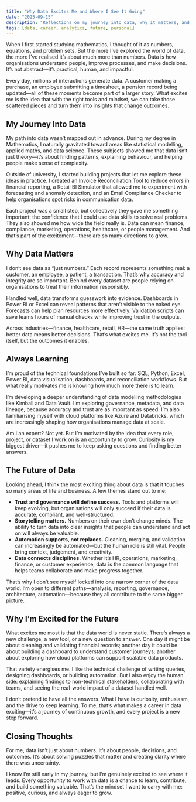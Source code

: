 ```yaml
---
title: "Why Data Excites Me and Where I See It Going"
date: "2025-09-15"
description: "Reflections on my journey into data, why it matters, and where I see the field heading."
tags: [data, career, analytics, future, personal]
---
```


When I first started studying mathematics, I thought of it as numbers, equations, and problem sets. But the more I’ve explored the world of data, the more I’ve realised it’s about much more than numbers. Data is how organisations understand people, improve processes, and make decisions. It’s not abstract—it’s practical, human, and impactful.

Every day, millions of interactions generate data. A customer making a purchase, an employee submitting a timesheet, a pension record being updated—all of these moments become part of a larger story. What excites me is the idea that with the right tools and mindset, we can take those scattered pieces and turn them into insights that change outcomes.

## My Journey Into Data

My path into data wasn’t mapped out in advance. During my degree in Mathematics, I naturally gravitated toward areas like statistical modelling, applied maths, and data science. These subjects showed me that data isn’t just theory—it’s about finding patterns, explaining behaviour, and helping people make sense of complexity.

Outside of university, I started building projects that let me explore these ideas in practice. I created an Invoice Reconciliation Tool to reduce errors in financial reporting, a Retail BI Simulator that allowed me to experiment with forecasting and anomaly detection, and an Email Compliance Checker to help organisations spot risks in communication data.

Each project was a small step, but collectively they gave me something important: the confidence that I could use data skills to solve real problems. They also showed me how wide the field really is. Data can mean finance, compliance, marketing, operations, healthcare, or people management. And that’s part of the excitement—there are so many directions to grow.

## Why Data Matters

I don’t see data as “just numbers.” Each record represents something real: a customer, an employee, a patient, a transaction. That’s why accuracy and integrity are so important. Behind every dataset are people relying on organisations to treat their information responsibly.

Handled well, data transforms guesswork into evidence. Dashboards in Power BI or Excel can reveal patterns that aren’t visible to the naked eye. Forecasts can help plan resources more effectively. Validation scripts can save teams hours of manual checks while improving trust in the outputs.

Across industries—finance, healthcare, retail, HR—the same truth applies: better data means better decisions. That’s what excites me. It’s not the tool itself, but the outcomes it enables.

## Always Learning

I’m proud of the technical foundations I’ve built so far: SQL, Python, Excel, Power BI, data visualisation, dashboards, and reconciliation workflows. But what really motivates me is knowing how much more there is to learn.

I’m developing a deeper understanding of data modelling methodologies like Kimball and Data Vault. I’m exploring governance, metadata, and data lineage, because accuracy and trust are as important as speed. I’m also familiarising myself with cloud platforms like Azure and Databricks, which are increasingly shaping how organisations manage data at scale.

Am I an expert? Not yet. But I’m motivated by the idea that every role, project, or dataset I work on is an opportunity to grow. Curiosity is my biggest driver—it pushes me to keep asking questions and finding better answers.

## The Future of Data

Looking ahead, I think the most exciting thing about data is that it touches so many areas of life and business. A few themes stand out to me:

- **Trust and governance will define success.** Tools and platforms will keep evolving, but organisations will only succeed if their data is accurate, compliant, and well-structured.
- **Storytelling matters.** Numbers on their own don’t change minds. The ability to turn data into clear insights that people can understand and act on will always be valuable.
- **Automation supports, not replaces.** Cleaning, merging, and validation can increasingly be automated—but the human role is still vital. People bring context, judgement, and creativity.
- **Data connects disciplines.** Whether it’s HR, operations, marketing, finance, or customer experience, data is the common language that helps teams collaborate and make progress together.

That’s why I don’t see myself locked into one narrow corner of the data world. I’m open to different paths—analysis, reporting, governance, architecture, automation—because they all contribute to the same bigger picture.

## Why I’m Excited for the Future

What excites me most is that the data world is never static. There’s always a new challenge, a new tool, or a new question to answer. One day it might be about cleaning and validating financial records; another day it could be about building a dashboard to understand customer journeys; another about exploring how cloud platforms can support scalable data products.

That variety energises me. I like the technical challenge of writing queries, designing dashboards, or building automation. But I also enjoy the human side: explaining findings to non-technical stakeholders, collaborating with teams, and seeing the real-world impact of a dataset handled well.

I don’t pretend to have all the answers. What I have is curiosity, enthusiasm, and the drive to keep learning. To me, that’s what makes a career in data exciting—it’s a journey of continuous growth, and every project is a new step forward.

## Closing Thoughts

For me, data isn’t just about numbers. It’s about people, decisions, and outcomes. It’s about solving puzzles that matter and creating clarity where there was uncertainty.

I know I’m still early in my journey, but I’m genuinely excited to see where it leads. Every opportunity to work with data is a chance to learn, contribute, and build something valuable. That’s the mindset I want to carry with me: positive, curious, and always eager to grow.
